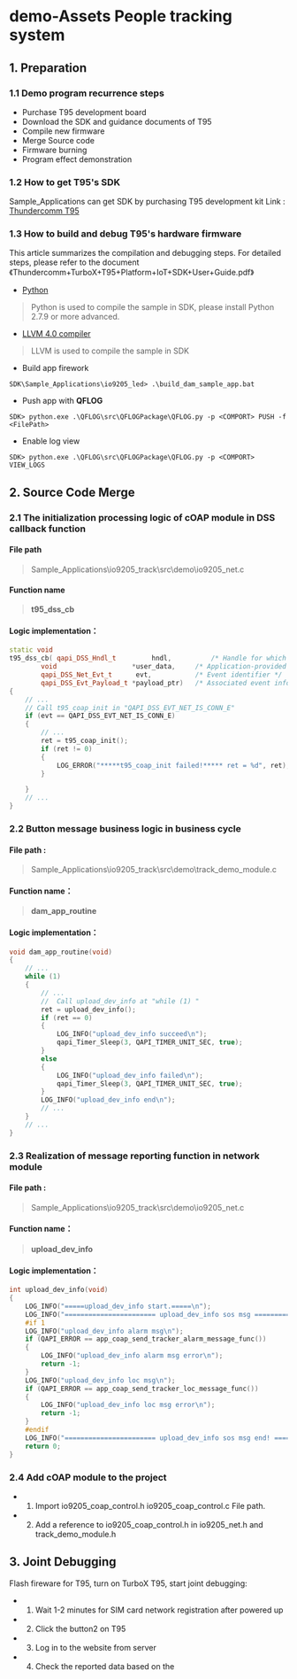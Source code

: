 # demo-Assets People tracking system

## 1. Preparation
### 1.1 Demo program recurrence steps
* Purchase T95 development board
* Download the SDK and guidance documents of T95
* Compile new firmware
* Merge Source code
* Firmware burning
* Program effect demonstration

### 1.2 How to  get T95's  SDK
Sample_Applications can get SDK by purchasing T95 development kit
Link : [Thundercomm T95](https://www.thundercomm.com/app_en/store/detail/1577783630023328)

### 1.3 How to build and debug T95's hardware firmware
This article summarizes the compilation and debugging steps. For detailed steps, please refer to the document 《Thundercomm+TurboX+T95+Platform+IoT+SDK+User+Guide.pdf》
* [Python](https://www.python.org/)
> Python is used to compile the sample in SDK, please install Python 2.7.9 or more advanced.
* [LLVM 4.0 compiler](https://developer.qualcomm.com/software/snapdragon-llvm-compiler-android/tools)
> LLVM is used to compile the sample in SDK
* Build app firework
```shell
SDK\Sample_Applications\io9205_led> .\build_dam_sample_app.bat
```
* Push app with **QFLOG**
```shell
SDK> python.exe .\QFLOG\src\QFLOGPackage\QFLOG.py -p <COMPORT> PUSH -f <FilePath>
```
* Enable log view
```shell
SDK> python.exe .\QFLOG\src\QFLOGPackage\QFLOG.py -p <COMPORT> VIEW_LOGS
```

## 2. Source Code Merge
### 2.1 The initialization processing logic of cOAP module in DSS callback function
#### File path
> Sample_Applications\io9205_track\src\demo\io9205_net.c
#### Function name
> **t95_dss_cb**
#### Logic implementation：
```C++
static void
t95_dss_cb( qapi_DSS_Hndl_t         hndl,          /* Handle for which this event is associated */
        void                   *user_data,     /* Application-provided user data */
        qapi_DSS_Net_Evt_t      evt,           /* Event identifier */
        qapi_DSS_Evt_Payload_t *payload_ptr)   /* Associated event information */
{
	// ...
	// Call t95_coap_init in "QAPI_DSS_EVT_NET_IS_CONN_E"
    if (evt == QAPI_DSS_EVT_NET_IS_CONN_E)
    {
		// ...
		ret = t95_coap_init();
		if (ret != 0)
		{
			LOG_ERROR("*****t95_coap_init failed!***** ret = %d", ret);
		}

	}
	// ...
}
```

### 2.2 Button message business logic in business cycle
#### File path :
> Sample_Applications\io9205_track\src\demo\track_demo_module.c
#### Function name：
> **dam_app_routine**
#### Logic implementation：
```C++
void dam_app_routine(void)
{
	// ...
	while (1)
	{
		// ...
		//  Call upload_dev_info at "while (1) "
        ret = upload_dev_info();
		if (ret == 0)
		{
			LOG_INFO("upload_dev_info succeed\n");
			qapi_Timer_Sleep(3, QAPI_TIMER_UNIT_SEC, true);
		}
		else
		{
			LOG_INFO("upload_dev_info failed\n");
			qapi_Timer_Sleep(3, QAPI_TIMER_UNIT_SEC, true);
		}
		LOG_INFO("upload_dev_info end\n");
		// ...
	}
	// ...
}
```
### 2.3 Realization of message reporting function in network module
#### File path :
> Sample_Applications\io9205_track\src\demo\io9205_net.c
#### Function name：
> **upload_dev_info**
#### Logic implementation：
```C++
int upload_dev_info(void)
{
    LOG_INFO("=====upload_dev_info start.=====\n");
    LOG_INFO("======================= upload_dev_info sos msg =======================\n");
    #if 1
    LOG_INFO("upload_dev_info alarm msg\n");
    if (QAPI_ERROR == app_coap_send_tracker_alarm_message_func())
    {
        LOG_INFO("upload_dev_info alarm msg error\n");
        return -1;
    }
    LOG_INFO("upload_dev_info loc msg\n");
    if (QAPI_ERROR == app_coap_send_tracker_loc_message_func())
    {
        LOG_INFO("upload_dev_info loc msg error\n");
        return -1;
    }
    #endif
    LOG_INFO("======================= upload_dev_info sos msg end! =======================\n");
    return 0;
}
```


### 2.4  Add cOAP module to the project
* 1) Import io9205_coap_control.h io9205_coap_control.c File path.
* 2) Add a reference to io9205_coap_control.h in io9205_net.h and track_demo_module.h

## 3. Joint Debugging
Flash fireware for T95, turn on TurboX T95, start joint debugging:

* 1) Wait 1-2 minutes for SIM card network registration after powered up
* 2) Click the button2 on T95
* 3) Log in to the website from server
* 4) Check the reported data based on the <user guide>
